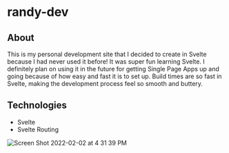 # randy-dev

## About
This is my personal development site that I decided to create in Svelte because I had never used it before! It was super fun learning Svelte. I definitely plan on using it in the future for getting Single Page Apps up and going because of how easy and fast it is to set up. Build times are so fast in Svelte, making the development process feel so smooth and buttery. 
 
## Technologies
  - Svelte
  - Svelte Routing

![Screen Shot 2022-02-02 at 4 31 39 PM](https://user-images.githubusercontent.com/83252804/152255354-e1ceb225-2a87-4b3d-9e8d-86d90c30ff16.png)
